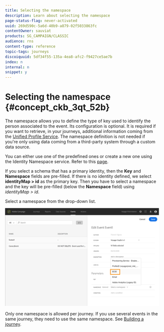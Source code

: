 ```yaml
---
title: Selecting the namespace
description: Learn about selecting the namespace
page-status-flag: never-activated
uuid: 269d590c-5a6d-40b9-a879-02f5033863fc
contentOwner: sauviat
products: SG_CAMPAIGN/CLASSIC
audience: rns
content-type: reference
topic-tags: journeys
discoiquuid: 5df34f55-135a-4ea8-afc2-f9427ce5ae7b
index: n
internal: n
snippet: y
---
```


# Selecting the namespace {#concept_ckb_3qt_52b}

The namespace allows you to define the type of key used to identify the person associated to the event. Its configuration is optional. It is required if you want to retrieve, in your journeys, additional information coming from the [Unified Profile Service](https://www.adobe.io/apis/cloudplatform/dataservices/profile-identity-segmentation/profile-identity-segmentation-services.html#!api-specification/markdown/narrative/technical_overview/unified_profile_architectural_overview/unified_profile_architectural_overview.md). The namespace definition is not needed if you're only using data coming from a third-party system through a custom data source.

You can either use one of the predefined ones or create a new one using the Identity Namespace service. Refer to this [page](https://www.adobe.io/apis/cloudplatform/dataservices/profile-identity-segmentation/profile-identity-segmentation-services.html#!api-specification/markdown/narrative/technical_overview/identity_namespace_overview/identity_namespace_overview.md).

If you select a schema that has a primary identity, then the **Key** and **Namespace** fields are pre-filled. If there is no identity defined, we select __identityMap > id__ as the primary key. Then you have to select a namespace and the key will be pre-filled (below the **Namespace** field) using _identityMap > id_.

Select a namespace from the drop-down list.

![](../assets/journey17.png)

Only one namespace is allowed per journey. If you use several events in the same journey, they need to use the same namespace. See [Building a journey](../building-journeys/journey.md).
